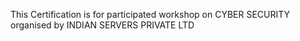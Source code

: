 This Certification is for participated workshop on CYBER SECURITY organised by INDIAN SERVERS PRIVATE LTD
